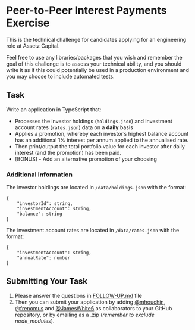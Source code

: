# Peer-to-Peer Interest Payments Exercise

This is the technical challenge for candidates applying for an engineering role at Assetz Capital.

Feel free to use any libraries/packages that you wish and remember the goal of this challenge is to assess your technical ability, and you should write it as if this could potentially be used in a production environment and you may choose to include automated tests.


## Task

Write an application in TypeScript that:
* Processes the investor holdings (`holdings.json`) and investment account rates (`rates.json`) data on a __daily__ basis
* Applies a promotion, whereby each investor’s highest balance account has an additional 1% interest per annum applied to the annualised rate.
* Then print/output the total portfolio value for each investor after daily interest (and the promotion) has been paid.
* [BONUS] - Add an alternative promotion of your choosing


### Additional Information

The investor holdings are located in `/data/holdings.json` with the format:
```
{
    "investorId": string,
    "investmentAccount": string,
    "balance": string
}
```

The investment account rates are located in `/data/rates.json` with the format:
```
{
    "investmentAccount": string, 
    "annualRate": number
}
```


## Submitting Your Task

1. Please answer the questions in [FOLLOW-UP.md](./FOLLOW-UP.md) file
2. Then you can submit your application by adding [@mhouchin](https://github.com/mhouchin), [@frenomus](https://github.com/frenomus) and [@JamesWhite6](https://github.com/JamesWhite6) as collaborators to your GitHub repository, or by emailing as a .zip (_remember to exclude node_modules_).
